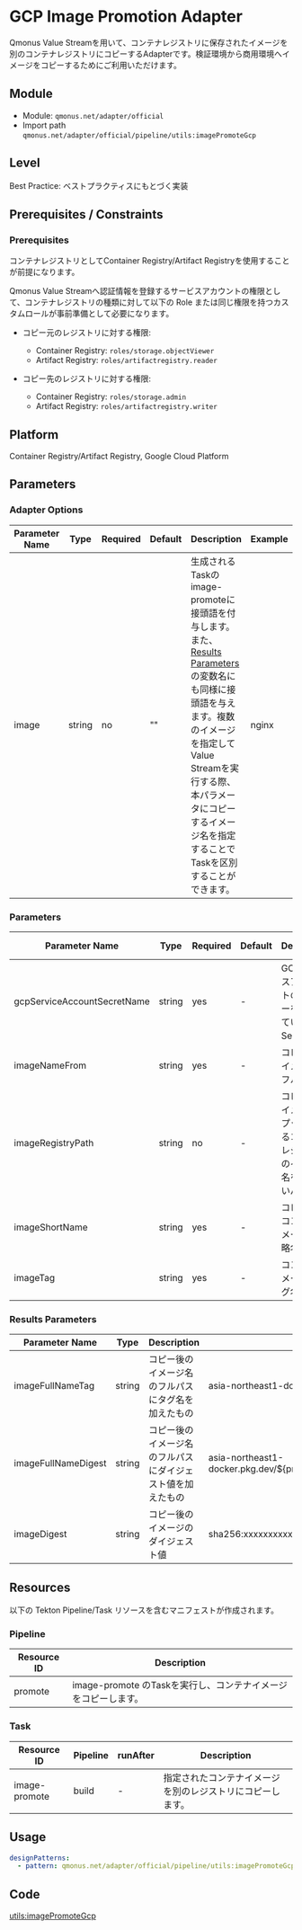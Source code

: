 # GCP Image Promotion Adapter
Qmonus Value Streamを用いて、コンテナレジストリに保存されたイメージを別のコンテナレジストリにコピーするAdapterです。検証環境から商用環境へイメージをコピーするためにご利用いただけます。

## Module
- Module: `qmonus.net/adapter/official`
- Import path `qmonus.net/adapter/official/pipeline/utils:imagePromoteGcp`

## Level
Best Practice: ベストプラクティスにもとづく実装

## Prerequisites / Constraints

### Prerequisites
コンテナレジストリとしてContainer Registry/Artifact Registryを使用することが前提になります。

Qmonus Value Streamへ認証情報を登録するサービスアカウントの権限として、コンテナレジストリの種類に対して以下の Role または同じ権限を持つカスタムロールが事前準備として必要になります。

* コピー元のレジストリに対する権限:
  * Container Registry: `roles/storage.objectViewer`
  * Artifact Registry: `roles/artifactregistry.reader`

* コピー先のレジストリに対する権限:
  * Container Registry: `roles/storage.admin`
  * Artifact Registry: `roles/artifactregistry.writer`


## Platform
Container Registry/Artifact Registry, Google Cloud Platform
## Parameters

### Adapter Options
| Parameter Name  | Type | Required | Default | Description | Example |
| --- | --- | --- | --- | --- | --- |
| image | string | no | "" | 生成されるTaskのimage-promoteに接頭語を付与します。また、[Results Parameters](#results-parameters) の変数名にも同様に接頭語を与えます。複数のイメージを指定してValue Streamを実行する際、本パラメータにコピーするイメージ名を指定することでTaskを区別することができます。| nginx |


### Parameters
| Parameter Name | Type | Required | Default | Description | Example | Auto Binding |
| --- | --- | --- | --- | --- | --- | --- |
| gcpServiceAccountSecretName | string | yes | - | GCP サービスアカウントのjsonキーを保管しているk8s Secret名 | | yes |
| imageNameFrom | string | yes | - | コピー元のイメージのフルパス | asia-northeast1-docker.pkg.dev/<br>${project_id}/sample/nginx:latest | no |
| imageRegistryPath | string | no | - | コピーしたイメージをプッシュするコンテナレジストリのイメージ名を含まないパス | asia-northeast1-docker.pkg.dev/<br>${project_id}/sample | no |
| imageShortName | string | yes | - | コピーしたコンテナイメージの省略名 | nginx | no |
| imageTag | string | yes | - | コンテナイメージのタグ名 | v1.0.0 | no |

### Results Parameters
| Parameter Name | Type | Description | Example |
| --- | --- | --- | --- |
| imageFullNameTag  | string | コピー後のイメージ名のフルパスにタグ名を加えたもの | asia-northeast1-docker.pkg.dev/${project_id}/sample/nginx:latest |
| imageFullNameDigest  | string | コピー後のイメージ名のフルパスにダイジェスト値を加えたもの | asia-northeast1-docker.pkg.dev/${project_id}/sample/nginx@sha256:xxxxxxxxxxxx |
| imageDigest  | string | コピー後のイメージのダイジェスト値 | sha256:xxxxxxxxxxxx |

## Resources
以下の Tekton Pipeline/Task リソースを含むマニフェストが作成されます。

### Pipeline
| Resource ID | Description |
| --- | --- |
| promote | image-promote のTaskを実行し、コンテナイメージをコピーします。 |

### Task
| Resource ID | Pipeline | runAfter | Description |
| --- | --- | --- | --- |
| image-promote | build | - | 指定されたコンテナイメージを別のレジストリにコピーします。 |

## Usage
``` yaml
designPatterns:
  - pattern: qmonus.net/adapter/official/pipeline/utils:imagePromoteGcp
```

## Code
[utils:imagePromoteGcp](../../pipeline/utils/imagePromoteGcp.cue)
